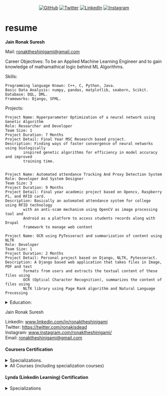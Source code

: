 <p align="center">
	<a href="https://github.com/inkfil"><img src="https://img.shields.io/github/followers/inkfil.svg?label=GitHub&style=social" target="__blank" alt="GitHub"></a>
	<a href="https://twitter.com/RonakIsDead"><img src="https://img.shields.io/twitter/follow/RonakIsDead?label=Twitter&style=social" alt="Twitter" target="_blank"></a>
	<a href="https://www.linkedin.com/in/RonakTheShinigami"><img src="https://img.shields.io/badge/LinkedIn--_.svg?style=social&logo=linkedin" alt="LinkedIn" target="_blank"></a>
	<a href="https://www.instagram.com/RonakTheShinigami"><img src="https://img.shields.io/badge/Instagram--_.svg?style=social&logo=Instagram" alt="Instagram" target="_blank"></a>
	<!-- the above snippet was taken by -->
</p>

# resume

<b>Jain Ronak Suresh</b>

Mail: ronaktheshinigami@gmail.com

Career Objectives:
	To be an Applied Machine Learning Engineer and to gain knowledge of mathamathical logic behind ML Algorithms.

Skills:

	Programming language Known: C++, C, Python, Java.
	Basic Data Analysis: numpy, pandas, matplotlib, seaborn, Scikit.
	Database: DQL, DML.
	Frameworks: Django, SFML.

Projects:

	Project Name: Hyperparameter Optimization of a neural network using Genetic Algorithm
	Role: Researcher and Developer
	Team Size: 1
	Project Duration: 7 Months
	Project Detail: Final Year MSC Research based project.
	Description: Finding ways of faster convergence of neural networks using biologically
			inspired genetic algorithms for efficiency in model accuracy and improved
			training time.


	Project Name: Automated attendance Tracking And Proxy Detection System
	Role: Developer And System Designer 
	Team Size: 3
	Project Duration: 9 Months
	Project Detail: Final year academic project based on Opencv, Raspberry Pi, and RFID card.
	Description: Basically an automated attendance system for college using RFID technology
			with an anti-scam mechanism using OpenCV as image processing tool and 
			Android as a platform to access students records along with Drupal 
			framework to manage web content

	Project Name: OCR using PyTesseract and summarization of content using NLTK
	Role: Developer
	Team Size: 1
	Project Duration: 2 Months
	Project Detail: Personal project based on Django, NLTK, Pytesseract.
	Description: A Django based web application that takes files in Image, PDF and text
			formats from users and extracts the textual content of these files using
			OCR (Optical Character Recognition), summarizes the content of files using
			NLTK library using Page Rank algorithm and Natural Language Processing


<details>
<summary>Education:</summary>

| Degree/Course | Institute/College | University/Board | Percentage/CGPA | Year of Passing |
| ------------- | ----------------- | ---------------- | --------------- | --------------- |
| MSc (CS) | Thakur College of Science and Commerce | Mumbai University | NA | pursuing |
| BSc (IT) | Thakur College of Science and Commerce | Mumbai University | 8.55/10.00 | 2019 |
| HSC (12) | Thakur Vidya Mandir High School And Junior College | Maharashtra State Board Of Secondary And Higher Secondary Education | 62.77% | 2016 |
| SSC (10) | St. Mary's High School | Maharashtra State Board of Secondary and Higher Secondary Education | 72.60% | 2014 |

</details>

<!--Declaration: I hereby declare that all the above facts are true to best of my knowledge.-->

Jain Ronak Suresh

LinkedIn: www.linkedin.com/in/ronaktheshinigami <br />
Twitter: https://twitter.com/ronakisdead <br />
Instagram: www.instagram.com/ronaktheshinigami/ <br />
Email: ronaktheshinigami@gmail.com <br />

#### Coursera Certification

<details>
<summary>Specializations.</summary>

- Python for Everybody (University of Michigan)
	| Course | Date | Grade |
	| ------ | ---- | ----- |
	| Programming for Everybody (Getting Started with Python) | May 14, 2020 | 100.00% |
	| Using Databases with Python | June 6, 2020 | 95.27% |
	| Using Python to Access Web Data | May 21, 2020 | 98.06% |
	| Python Data Structures | May 17, 2020 | 100.00% |
	| Capstone: Retrieving, Processing, and Visualizing Data with Python | May 26, 2020 | 92.31% |
		
- DeepLearning.AI TensorFlow Developer (deeplearning.ai)
	| Course | Date | Grade |
	| ------ | ---- | ----- |
	| Introduction to TensorFlow for Artificial Intelligence, Machine Learning, and Deep Learning | May 18, 2020 | 100.00% | 
	| Convolutional Neural Networks in TensorFlow | May 19, 2020 | 99.38% |
	| Natural Language Processing in TensorFlow | May 23, 2020 | 100.00% |
	| Sequences, Time Series and Prediction | May 23, 2020 | 100.00% |

- Open Source Software Development, Linux and Git (The Linux Foundation)
	| Course | Date | Grade |
	| ------ | ---- | ----- |
	| Open Source Software Development Methods | June 30, 2020 | 98.40% |
	| Linux for Developers | July 7, 2020 | 98.00% |
	| Linux Tools for Developers | July 19, 2020 | 97.50% |
	| Using Git for Distributed Development | July 25, 2020 | 100.00% | 
	 
- Programming with Google Go (University of California, Irvine)
	| Course | Date | Grade |
	| ------ | ---- | ----- |
	| Getting Started with Go | May 25, 2020 | 100.00% |
	| Functions, Methods, and Interfaces in Go | June 2, 2020 | 98.57% |
	| Concurrency in Go | June 3, 2020 | 98.57% |

- An Introduction to Programming the Internet of Things (IOT) (University of California, Irvine)
	| Course | Date | Grade |
	| ------ | ---- | ----- |
	| The Arduino Platform and C Programming | May 30, 2020 | 96.75% |
	| Interfacing with the Raspberry Pi | June 8, 2020 | 99.38% |
	| Interfacing with the Arduino | June 12, 2020 | 99.38% |
	| The Raspberry Pi Platform and Python Programming for the Raspberry Pi | June 1, 2020 | 99.38% |
	| Introduction to the Internet of Things and Embedded Systemd | June 5, 2020 | 98.38% |
	| Programming for the Internet of Things Project | June 11, 2020 | 100.00% |

- Accelerated Computer Science Fundamentals (University of Illinois at Urbana-Champaign)
	| Course | Date | Grade |
	| ------ | ---- | ----- |
	| Object-Oriented Data Structures in C++ | May 30, 2020 | 95.00% |
	| Ordered Data Structures | July 18, 2020 | 96.50% |
	| Unordered Data Structures | July 24, 2020 | 96.00% |

- Self-Driving Cars (University of Toronto)
	| Course | Date | Grade |
	| ------ | ---- | ----- |
	| Introduction to Self-Driving Cars | June 30, 2020 | 98.24% |
	| State Estimation and Localization for Self-Driving Cars | June 23, 2020 | 93.67% |
	| Visual Perception for Self-Driving Cars | June 30, 2020 | 93.73% |
	| Motion Planning for Self-Driving Cars | July 16, 2020 | 97.00% |
	
- Applied Data Science with Python (University of Michigan)
	| Course | Date | Grade |
	| ------ | ---- | ----- |
	| Introduction to Data Science in Python | May 19, 2020 | 93.33% |
	| Applied Machine Learning in Python | July 7, 2020 | 98.46% |
	| Applied Social Network Analysis in Python | August 11, 2020 | 100.00% |
	| Applied Text Mining in Python | August 5, 2020 | 94.85% |
	| Applied Plotting, Charting & Data Representation in Python | May 24, 2020 | 100.00% |

</details>

<details>
<summary>All Courses (including specialization courses)</summary>

| Course | Institute | Grade |
| ------ | --------- | ----- |
| Matrix Methods | University of Minnesota | 97% |
| Introduction to Blockchain: Evolution and Technology Concepts | Association of International Certified Professional Accountants | 78% |
| Mathematics for Machine Learning: Linear Algebra | Imperial College London | 96% |
| Mathematical Thinking in Computer Science | University of California San Diego, National Research University Higher School of Economics | 100% |
| Combinatorics and Probability | University of California San Diego, National Research University Higher School of Economics | 100% |
| Introduction to Graph Theory | University of California San Diego, National Research University Higher School of Economics | 100% |
| Data Analysis and Representation, Selection and Iteration | University of Colorado System | 95% |
| Algorithms, Data Collection, and Starting to Code | University of Colorado System | 98% |
| Programming Fundamentals | Duke University | 93% |
| Writing, Running, and Fixing Code in C | Duke University | 100% |
| Introduction to Intel® Distribution of OpenVINO™ toolkit for Computer Vision Applications | Intel | 100% |
| Fundamentals of Parallelism on Intel Architecture | Intel | 100% |
| Interactivity with JavaScript | University of Michigan | 98% |
| Introduction to HTML5 | University of Michigan | 97% |
| Web Application Technologies and Django | University of Michigan | 100% |
| Building Web Applications in Django | University of Michigan | 100% |
| Predict Employee Turnover with scikit-learn | Coursera Project Network | 100% |
| Neural Network Visualizer Web App with Python | Coursera Project Network | 100% |
| Support Vector Machines with scikit-learn | Coursera Project Network | 100% |
| Practical Introduction to the Command Line | Coursera Project Network | 87% |
| Introduction to Bash Shell Scripting | Coursera Project Network | 90% |
| Git for Developers Using Github | Coursera Project Network | 100% |
| Introduction to Pointers and Memory Management in C/C++ | Coursera Project Network | 90% |
| Introduction to HTML | Coursera Project Network | 96% |
| Tables and Forms in HTML | Coursera Project Network | 100% |
| Images and Links in HTML | Coursera Project Network | 100% |
| AI For Everyone | DeepLearning.AI | 99% |
| Neural Networks and Deep Learning | DeepLearning.AI | 94% |
| Structuring Machine Learning Projects | DeepLearning.AI | 93% |
| Improving Deep Neural Networks: Hyperparameter tuning, Regularization and Optimization | DeepLearning.AI | 97% |
| Programming for Everybody (Getting Started with Python) | University of Michigan | 100% |
| Using Databases with Python | University of Michigan | 95% |
| Using Python to Access Web Data | University of Michigan | 98% |
| Python Data Structures | University of Michigan | 100% |
| Capstone: Retrieving, Processing, and Visualizing Data with Python | University of Michigan | 92% |
| Introduction to TensorFlow for Artificial Intelligence, Machine Learning, and Deep Learning | DeepLearning.AI | 100% |
| Convolutional Neural Networks in TensorFlow | DeepLearning.AI | 99% |
| Natural Language Processing in TensorFlow | DeepLearning.AI | 100% |
| Sequences, Time Series and Prediction | DeepLearning.AI | 100% |
| Open Source Software Development Methods | The Linux Foundation | 98% |
| Linux for Developers | The Linux Foundation | 98% |
| Linux Tools for Developers | The Linux Foundation | 98% |
| Using Git for Distributed Development | The Linux Foundation | 100% | 
| Getting Started with Go | University of California, Irvine | 100% |
| Functions, Methods, and Interfaces in Go | University of California, Irvine | 99% |
| Concurrency in Go | University of California, Irvine | 99% |
| The Arduino Platform and C Programming | University of California, Irvine | 97% |
| Interfacing with the Raspberry Pi | University of California, Irvine | 99% |
| Interfacing with the Arduino | University of California, Irvine | 99% |
| The Raspberry Pi Platform and Python Programming for the Raspberry Pi | University of California, Irvine | 99% |
| Introduction to the Internet of Things and Embedded Systems | University of California, Irvine | 98% |
| Programming for the Internet of Things Project | University of California, Irvine | 100% |
| Object-Oriented Data Structures in C++ | University of Illinois at Urbana-Champaign | 95% |
| Ordered Data Structures | University of Illinois at Urbana-Champaign | 97% |
| Unordered Data Structures | University of Illinois at Urbana-Champaign | 96% |
| Introduction to Self-Driving Cars | University of Toronto | 98% |
| State Estimation and Localization for Self-Driving Cars | University of Toronto | 94% |
| Visual Perception for Self-Driving Cars | University of Toronto | 94% |
| Motion Planning for Self-Driving Cars | University of Toronto | 97% |
| Introduction to Data Science in Python | University of Michigan | 93% |
| Applied Machine Learning in Python | University of Michigan | 98% |
| Applied Social Network Analysis in Python | University of Michigan | 100% |
| Applied Text Mining in Python | University of Michigan | 95% |
| Applied Plotting, Charting & Data Representation in Python | University of Michigan | 100% |

</details>

#### Lynda (Linkedin Learning) Certification

<details>
	
<summary>Specializations</summary>

| Course | Date | Certificate No |
| ------ | ---- | -------------- |
| C++ Best Practices for Developers | 07/2020 | A45A09B4005548278351DB3F9D4F315B |
| C++ Design Patterns: Creational | 07/2020 | 5789933AF4BB41D78EF07618B9996A56 |
| Introducing Functional Programming in C++ | 07/2020 | DE3EAF3449664287B6CF2972F60CD973 |
| Learning C++ | 07/2020 | 6FA6D171658C4D168CF35277A401A3F4 |
| Nail Your C++ Interview | 07/2020 | CB068AC5AFA045B2A62402A6A02F9A96 |
| Web Servers and APIs using C++ | 07/2020 | 4F7B89730C084B5BBBB6853C86312939 |
| Building a Personal Portfolio with Django | 07/2020 | 7D68004EB9C04B2EB7FF06C66F38F277 |
| Deploying Django Apps: Make Your Site GoLive | 07/2020 | E5166ECCF88640B5B9466B199B99BD19 |
| Learning Django | 07/2020 | 945035300853472DB7A3A573632A9012 |

</details>

<!--
### Hi there 👋

**inkfil/inkfil** is a ✨ _special_ ✨ repository because its `README.md` (this file) appears on your GitHub profile.

Here are some ideas to get you started:

- 🔭 I’m currently working on ...
- 🌱 I’m currently learning ...
- 👯 I’m looking to collaborate on ...
- 🤔 I’m looking for help with ...
- 💬 Ask me about ...
- 📫 How to reach me: ...
- 😄 Pronouns: ...
- ⚡ Fun fact: ...
-->

